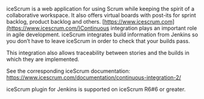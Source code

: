 
iceScrum is a web application for using Scrum while keeping the spirit
of a collaborative workspace. It also offers virtual boards with
post-its for sprint backlog, product backlog and
others. [https://www.icescrum.com](https://www.icescrum.com/)Continuous
integration plays an important role in agile development. iceScrum
integrates build information from Jenkins so you don’t have to leave
iceScrum in order to check that your builds pass.

This integration also allows traceability between stories and the builds
in which they are implemented.

See the corresponding iceScrum documentation:
<https://www.icescrum.com/documentation/continuous-integration-2/>[](https://www.kagilum.com/documentation/icescrum-pro/continuous-integration/)

iceScrum plugin for Jenkins is supported on iceScrum R6\#6 or greater.
